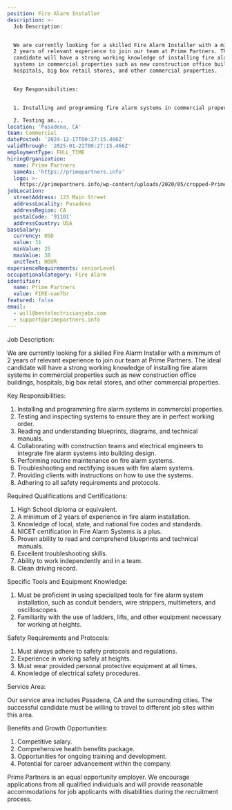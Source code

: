 ```yaml
---
position: Fire Alarm Installer
description: >-
  Job Description:


  We are currently looking for a skilled Fire Alarm Installer with a minimum of
  2 years of relevant experience to join our team at Prime Partners. The ideal
  candidate will have a strong working knowledge of installing fire alarm
  systems in commercial properties such as new construction office buildings,
  hospitals, big box retail stores, and other commercial properties.


  Key Responsibilities:


  1. Installing and programming fire alarm systems in commercial properties.

  2. Testing an...
location: 'Pasadena, CA'
team: Commercial
datePosted: '2024-12-17T00:27:15.466Z'
validThrough: '2025-01-21T00:27:15.466Z'
employmentType: FULL_TIME
hiringOrganization:
  name: Prime Partners
  sameAs: 'https://primepartners.info'
  logo: >-
    https://primepartners.info/wp-content/uploads/2020/05/cropped-Prime-Partners-Logo-NO-BG-1-1.png
jobLocation:
  streetAddress: 123 Main Street
  addressLocality: Pasadena
  addressRegion: CA
  postalCode: '91101'
  addressCountry: USA
baseSalary:
  currency: USD
  value: 31
  minValue: 25
  maxValue: 38
  unitText: HOUR
experienceRequirements: seniorLevel
occupationalCategory: Fire Alarm
identifier:
  name: Prime Partners
  value: FIRE-vae7br
featured: false
email:
  - will@bestelectricianjobs.com
  - support@primepartners.info
---
```




Job Description:

We are currently looking for a skilled Fire Alarm Installer with a minimum of 2 years of relevant experience to join our team at Prime Partners. The ideal candidate will have a strong working knowledge of installing fire alarm systems in commercial properties such as new construction office buildings, hospitals, big box retail stores, and other commercial properties.

Key Responsibilities:

1. Installing and programming fire alarm systems in commercial properties.
2. Testing and inspecting systems to ensure they are in perfect working order.
3. Reading and understanding blueprints, diagrams, and technical manuals.
4. Collaborating with construction teams and electrical engineers to integrate fire alarm systems into building design.
5. Performing routine maintenance on fire alarm systems.
6. Troubleshooting and rectifying issues with fire alarm systems.
7. Providing clients with instructions on how to use the systems.
8. Adhering to all safety requirements and protocols.

Required Qualifications and Certifications:

1. High School diploma or equivalent.
2. A minimum of 2 years of experience in fire alarm installation.
3. Knowledge of local, state, and national fire codes and standards.
4. NICET certification in Fire Alarm Systems is a plus.
5. Proven ability to read and comprehend blueprints and technical manuals.
6. Excellent troubleshooting skills.
7. Ability to work independently and in a team.
8. Clean driving record.

Specific Tools and Equipment Knowledge:

1. Must be proficient in using specialized tools for fire alarm system installation, such as conduit benders, wire strippers, multimeters, and oscilloscopes.
2. Familiarity with the use of ladders, lifts, and other equipment necessary for working at heights.

Safety Requirements and Protocols:

1. Must always adhere to safety protocols and regulations.
2. Experience in working safely at heights.
3. Must wear provided personal protective equipment at all times.
4. Knowledge of electrical safety procedures.

Service Area:

Our service area includes Pasadena, CA and the surrounding cities. The successful candidate must be willing to travel to different job sites within this area.

Benefits and Growth Opportunities:

1. Competitive salary.
2. Comprehensive health benefits package.
3. Opportunities for ongoing training and development.
4. Potential for career advancement within the company.

Prime Partners is an equal opportunity employer. We encourage applications from all qualified individuals and will provide reasonable accommodations for job applicants with disabilities during the recruitment process.
